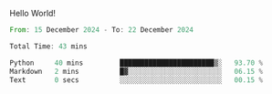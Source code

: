Hello World!

<!--START_SECTION:waka-->

```rust
From: 15 December 2024 - To: 22 December 2024

Total Time: 43 mins

Python     40 mins         ███████████████████████▒░   93.70 %
Markdown   2 mins          █▓░░░░░░░░░░░░░░░░░░░░░░░   06.15 %
Text       0 secs          ░░░░░░░░░░░░░░░░░░░░░░░░░   00.15 %
```

<!--END_SECTION:waka-->
